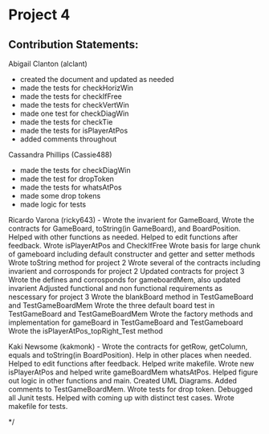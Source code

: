 # Project 4
## Contribution Statements:

Abigail Clanton (alclant)
* created the document and updated as needed
* made the tests for checkHorizWin
* made the tests for checkIfFree
* made the tests for checkVertWin
* made one test for checkDiagWin
* made the tests for checkTie
* made the tests for isPlayerAtPos
* added comments throughout

Cassandra Phillips (Cassie488) 
* made the tests for checkDiagWin
* made the test for dropToken
* made the tests for whatsAtPos
* made some drop tokens
* made logic for tests

Ricardo Varona (ricky643) - Wrote the invarient for GameBoard, Wrote the
 contracts for GameBoard, toString(in GameBoard), and BoardPosition. Helped
 with other functions as needed. Helped to edit functions after feedback.
 Wrote isPlayerAtPos and CheckIfFree
 Wrote basis for large chunk of gameboard including default constructer and getter and setter methods
 Wrote toString method for project 2
 Wrote several of the contracts including invarient and corrosponds for project 2
 Updated contracts for project 3
 Wrote the defines and corrosponds for gameboardMem, also updated invarient
 Adjusted functional and non functional requirements as nescessary for project 3
 Wrote the blankBoard method in TestGameBoard and TestGameBoardMem
 Wrote the three default board test in TestGameBoard and TestGameBoardMem
 Wrote the factory methods and implementation for gameBoard in TestGameBoard and TestGameboard
 Wrote the isPlayerAtPos_topRight_Test method

Kaki Newsome (kakmonk) - 
 Wrote the contracts for getRow, getColumn, equals
 and toString(in BoardPosition). Help in other places when needed. Helped
 to edit functions after feedback. Helped write makefile. Wrote new isPlayerAtPos and
 helped write gameBoardMem whatsAtPos. Helped figure out logic in other functions
 and main. Created UML Diagrams. Added comments to TestGameBoardMem. Wrote tests for drop token.
 Debugged all Junit tests. Helped with coming up with distinct test cases. Wrote makefile for tests.

  */
